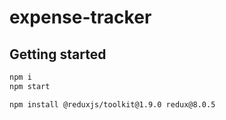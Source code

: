 # expense-tracker

## Getting started

```bash
npm i
npm start
```

```bash
npm install @reduxjs/toolkit@1.9.0 redux@8.0.5
```

